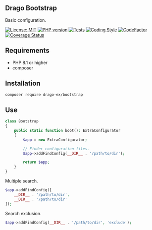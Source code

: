 ## Drago Bootstrap
Basic configuration.

[![License: MIT](https://img.shields.io/badge/License-MIT-yellow.svg)](https://raw.githubusercontent.com/drago-ex/bootstrap/master/license.md)
[![PHP version](https://badge.fury.io/ph/drago-ex%2Fbootstrap.svg)](https://badge.fury.io/ph/drago-ex%2Fbootstrap)
[![Tests](https://github.com/drago-ex/bootstrap/actions/workflows/tests.yml/badge.svg)](https://github.com/drago-ex/bootstrap/actions/workflows/tests.yml)
[![Coding Style](https://github.com/drago-ex/bootstrap/actions/workflows/coding-style.yml/badge.svg)](https://github.com/drago-ex/bootstrap/actions/workflows/coding-style.yml)
[![CodeFactor](https://www.codefactor.io/repository/github/drago-ex/bootstrap/badge)](https://www.codefactor.io/repository/github/drago-ex/bootstrap)
[![Coverage Status](https://coveralls.io/repos/github/drago-ex/bootstrap/badge.svg?branch=master)](https://coveralls.io/github/drago-ex/bootstrap?branch=master)

## Requirements
- PHP 8.1 or higher
- composer

## Installation
```
composer require drago-ex/bootstrap
```

## Use
```php
class Bootstrap
{
	public static function boot(): ExtraConfigurator
	{
		$app = new ExtraConfigurator;

		// Finder configuration files.
		$app->addFindConfig(__DIR__ . '/path/to/dir');

		return $app;
	}
}
```

Multiple search.
```php
$app->addFindConfig([
	__DIR__ . '/path/to/dir',
	__DIR__ . '/path/to/dir'
]);
```

Search exclusion.
```php
$app->addFindConfig(__DIR__ . '/path/to/dir', 'exclude');
